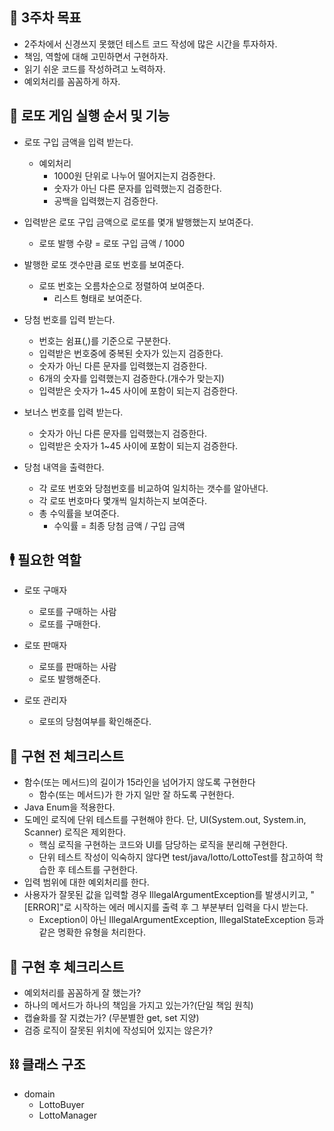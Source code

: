 ## 💎 3주차 목표

- 2주차에서 신경쓰지 못했던 테스트 코드 작성에 많은 시간을 투자하자.
- 책임, 역할에 대해 고민하면서 구현하자.
- 읽기 쉬운 코드를 작성하려고 노력하자.
- 예외처리를 꼼꼼하게 하자.

## 📃 로또 게임 실행 순서 및 기능
- 로또 구입 금액을 입력 받는다.
  - 예외처리
    - 1000원 단위로 나누어 떨어지는지 검증한다.
    - 숫자가 아닌 다른 문자를 입력했는지 검증한다.
    - 공백을 입력했는지 검증한다.
    
- 입력받은 로또 구입 금액으로 로또를 몇개 발행했는지 보여준다.
    - 로또 발행 수량 = 로또 구입 금액 / 1000

- 발행한 로또 갯수만큼 로또 번호를 보여준다.
    - 로또 번호는 오름차순으로 정렬하여 보여준다.
      - 리스트 형태로 보여준다.

- 당첨 번호를 입력 받는다.
    - 번호는 쉼표(,)를 기준으로 구분한다.
    - 입력받은 번호중에 중복된 숫자가 있는지 검증한다.
    - 숫자가 아닌 다른 문자를 입력했는지 검증한다.
    - 6개의 숫자를 입력했는지 검증한다.(개수가 맞는지)
    - 입력받은 숫자가 1~45 사이에 포함이 되는지 검증한다.

- 보너스 번호를 입력 받는다.
    - 숫자가 아닌 다른 문자를 입력했는지 검증한다.
    - 입력받은 숫자가 1~45 사이에 포함이 되는지 검증한다.
    
- 당첨 내역을 출력한다.
  - 각 로또 번호와 당첨번호를 비교하여 일치하는 갯수를 알아낸다.
  - 각 로또 번호마다 몇개씩 일치하는지 보여준다.
  - 총 수익률을 보여준다.
    - 수익률 = 최종 당첨 금액 / 구입 금액

## 🕴 필요한 역할

- 로또 구매자
  - 로또를 구매하는 사람
  - 로또를 구매한다.

- 로또 판매자
  - 로또를 판매하는 사람
  - 로또 발행해준다.

- 로또 관리자
  - 로또의 당첨여부를 확인해준다.
  
## 📜 구현 전 체크리스트

- 함수(또는 메서드)의 길이가 15라인을 넘어가지 않도록 구현한다
  - 함수(또는 메서드)가 한 가지 일만 잘 하도록 구현한다.
- Java Enum을 적용한다.
- 도메인 로직에 단위 테스트를 구현해야 한다. 단, UI(System.out, System.in, Scanner) 로직은 제외한다.
  - 핵심 로직을 구현하는 코드와 UI를 담당하는 로직을 분리해 구현한다.
  - 단위 테스트 작성이 익숙하지 않다면 test/java/lotto/LottoTest를 참고하여 학습한 후 테스트를 구현한다.
- 입력 범위에 대한 예외처리를 한다.
- 사용자가 잘못된 값을 입력할 경우 IllegalArgumentException를 발생시키고, "[ERROR]"로 시작하는 에러 메시지를 출력 후 그 부분부터 입력을 다시 받는다.
  - Exception이 아닌 IllegalArgumentException, IllegalStateException 등과 같은 명확한 유형을 처리한다.

## 📜 구현 후 체크리스트

- 예외처리를 꼼꼼하게 잘 했는가?
- 하나의 메서드가 하나의 책임을 가지고 있는가?(단일 책임 원칙)
- 캡슐화를 잘 지켰는가? (무분별한 get, set 지양)
- 검증 로직이 잘못된 위치에 작성되어 있지는 않은가?


## ⛓️ 클래스 구조

- domain
  - LottoBuyer
  - LottoManager